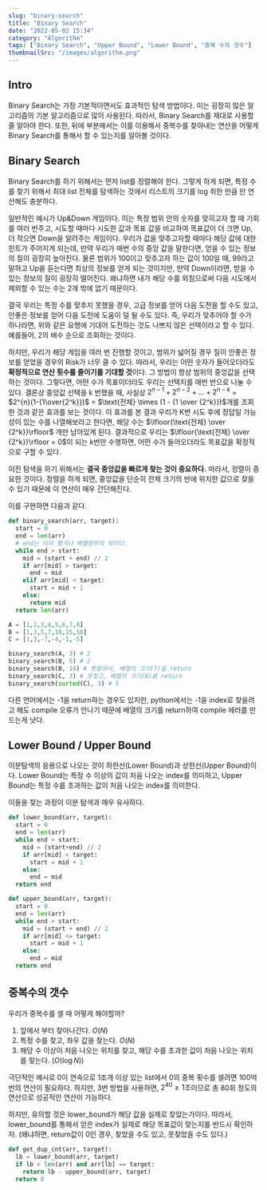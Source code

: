 ```yaml
---
slug: "binary-search"
title: "Binary Search"
date: "2022-05-02 15:34"
category: "Algorithm"
tags: ["Binary Search", "Upper Bound", "Lower Bound", "중복 수의 갯수"]
thumbnailSrc: "/images/algorithm.png"
---
```


## Intro

Binary Search는 가장 기본적이면서도 효과적인 탐색 방법이다. 이는 굉장히 많은 알고리즘의 기본 알고리즘으로 많이 사용된다. 따라서, Binary Search를 제대로 사용할 줄 알아야 한다. 또한, 뒤에 부분에서는 이를 이용해서 중복수를 찾아내는 연산을 어떻게 Binary Search를 통해서 할 수 있는지를 알아볼 것이다.

## Binary Search

Binary Search를 하기 위해서는 먼저 list를 정렬해야 한다. 그렇게 하게 되면, 특정 수를 찾기 위해서 최대 list 전체를 탐색하는 것에서 리스트의 크기를 log 취한 만큼 만 연산해도 충분하다.

일반적인 예시가 Up&Down 게임이다. 이는 특정 범위 안의 숫자를 맞히고자 할 때 기회를 여러 번주고, 시도할 때마다 시도한 값과 목표 값을 비교하여 목표값이 더 크면 Up, 더 작으면 Down을 알려주는 게임이다. 우리가 값을 맞추고자할 때마다 해당 값에 대한 힌트가 주어지게 되는데, 만약 우리가 매번 수의 중앙 값을 말한다면, 얻을 수 있는 정보의 질이 굉장히 높아진다. 물론 범위가 100이고 맞추고자 하는 값이 100일 때, 99라고 말하고 Up을 듣는다면 최상의 정보를 얻게 되는 것이지만, 만약 Down이라면, 받을 수 있는 정보의 질이 굉장히 떨어진다. 왜냐하면 내가 해당 수를 외침으로써 다음 시도에서 제외할 수 있는 수는 2개 밖에 없기 때문이다.

결국 우리는 특정 수를 맞추지 못했을 경우, 고급 정보를 얻어 다음 도전을 할 수도 있고, 안좋은 정보를 얻어 다음 도전에 도움이 덜 될 수도 있다. 즉, 우리가 맞추어야 할 수가 하나라면, 위와 같은 요행에 기대어 도전하는 것도 나쁘지 않은 선택이라고 할 수 있다. 예를들어, 2의 배수 순으로 조회하는 것이다.

하지만, 우리가 해당 게임을 여러 번 진행할 것이고, 범위가 넓어질 경우 질이 안좋은 정보를 얻었을 경우의 Risk가 너무 클 수 있다. 따라서, 우리는 어떤 숫자가 들어오더라도 **확정적으로 연산 횟수를 줄이기를 기대할 것**이다. 그 방법이 항상 범위의 중앙값을 선택하는 것이다. 그렇다면, 어떤 수가 목표이더라도 우리는 선택지를 매번 반으로 나눌 수 있다. 결론상 중앙값 선택을 k 번했을 때, 사실상 $2^{n-1} + 2^{n-2} + ... + 2^{n-k}$ = $2^{n}(1-{1\over{2^k}})$ = $\text{전체} \times (1 - {1 \over {2^k}})$개를 조회한 것과 같은 효과를 보는 것이다. 이 효과를 본 결과 우리가 K번 시도 후에 정답일 가능성이 있는 수를 나열해보라고 한다면, 해당 수는 $\lfloor{\text{전체} \over {2^k}}\rfloor$ 개만 남아있게 된다. 결과적으로 우리는 $\lfloor{\text{전체} \over {2^k}}\rfloor = 0$이 되는 k번만 수행하면, 어떤 수가 들어오더라도 목표값을 확정적으로 구할 수 있다.

이진 탐색을 하기 위해서는 **결국 중앙값을 빠르게 찾는 것이 중요하다.** 따라서, 정렬이 중요한 것이다. 정렬을 하게 되면, 중앙값을 단순히 전체 크기의 반에 위치한 값으로 찾을 수 있기 때문에 이 연산이 매우 간단해진다.

이를 구현하면 다음과 같다.

```python
def binary_search(arr, target):
  start = 0
  end = len(arr)
  # end는 이미 봤거나 배열범위의 밖이다.
  while end > start:
    mid = (start + end) // 2
    if arr[mid] > target:
      end = mid
    elif arr[mid] < target:
      start = mid + 1
    else:
      return mid
  return len(arr)

A = [1,2,3,4,5,6,7,8]
B = [1,3,5,7,10,15,50]
C = [1,3,-7,-4,-1,-5]

binary_search(A, 3) # 2 
binary_search(B, 5) # 2
binary_search(B, 14) # 못찾아서, 배열의 크기(7)을 return
binary_search(C, 3) # 못찾고, 배열의 크기(6)를 return
binary_search(sorted(C), 3) # 5
```

다른 언어에서는 -1을 return하는 경우도 있지만, python에서는 -1을 index로 찾을려고 해도 compile 오류가 안나기 때문에 배열의 크기를 return하여 compile 에러를 만드는게 낫다.

## Lower Bound / Upper Bound

이분탐색의 응용으로 나오는 것이 하한선(Lower Bound)과 상한선(Upper Bound)이다. Lower Bound는 특정 수 이상의 값이 처음 나오는 index를 의미하고, Upper Bound는 특정 수를 초과하는 값이 처음 나오는 index를 의미한다.

이들을 찾는 과정이 이분 탐색과 매우 유사하다.

```python
def lower_bound(arr, target):
  start = 0
  end = len(arr)
  while end > start:
    mid = (start+end) // 2
    if arr[mid] < target:
      start = mid + 1
    else:
      end = mid
  return end

def upper_bound(arr, target):
  start = 0
  end = len(arr)
  while end > start:
    mid = (start + end) // 2
    if arr[mid] <= target:
      start = mid + 1
    else:
      end = mid
  return end
```

## 중복수의 갯수

우리가 중복수를 셀 때 어떻게 해야할까?

1. 앞에서 부터 찾아나간다. $O(N)$
2. 특정 수를 찾고, 좌우 값을 찾는다. $O(N)$
3. 해당 수 이상이 처음 나오는 위치를 찾고, 해당 수를 초과한 값이 처음 나오는 위치를 찾는다. $(O(\log{N}))$

극단적인 예시로 0이 연속으로 1조개 이상 있는 list에서 0의 중복 횟수를 셀려면 100억번의 연산이 필요하다. 하지만, 3번 방법을 사용하면, $2^{40} \ge \text{1조}$이므로 총 80회 정도의 연산으로 성공적인 연산이 가능하다.

하지만, 유의할 것은 lower_bound가 해당 값을 실제로 찾았는가이다. 따라서, lower_bound를 통해서 얻은 index가 실제로 해당 목표값이 맞는지를 반드시 확인하자.
(왜냐하면, return값이 0인 경우, 찾았을 수도 있고, 못찾았을 수도 있다.)

```python
def get_dup_cnt(arr, target):
  lb = lower_bound(arr, target)
  if lb < len(arr) and arr[lb] == target:
    return lb - upper_bound(arr, target)
  return 0
```
